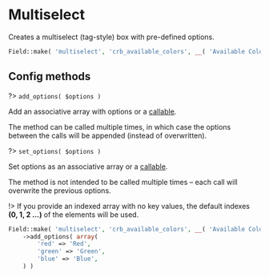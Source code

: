 # Multiselect

Creates a multiselect (tag-style) box with pre-defined options.

```php
Field::make( 'multiselect', 'crb_available_colors', __( 'Available Colors' ) )
```

## Config methods

?> `add_options( $options )`

Add an associative array with options or a [callable](http://php.net/manual/en/language.types.callable.php).

The method can be called multiple times, in which case the options between the calls will be appended (instead of overwritten).

?> `set_options( $options )`

Set options as an associative array or a [callable](http://php.net/manual/en/language.types.callable.php).

The method is not intended to be called multiple times – each call will overwrite the previous options.

!> If you provide an indexed array with no key values, the default indexes **(0, 1, 2 …)** of the elements will be used.

```php
Field::make( 'multiselect', 'crb_available_colors', __( 'Available Colors' ) )
	->add_options( array(
		'red' => 'Red',
		'green' => 'Green',
		'blue' => 'Blue',
	) )
```
